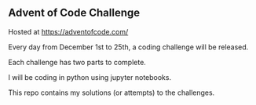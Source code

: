 ## Advent of Code Challenge
Hosted at https://adventofcode.com/ 

Every day from December 1st to 25th, a coding challenge will be released. 

Each challenge has two parts to complete. 

I will be coding in python using jupyter notebooks. 

This repo contains my solutions (or attempts) to the challenges. 
